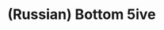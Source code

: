 ---
layout: default
category: mega
lang: en
title: (Russian) Bottom 5ive
slug: gimme-lo-five
tags: friends fun iphone music punk stuff sux 
postid: 385
translated: no
---